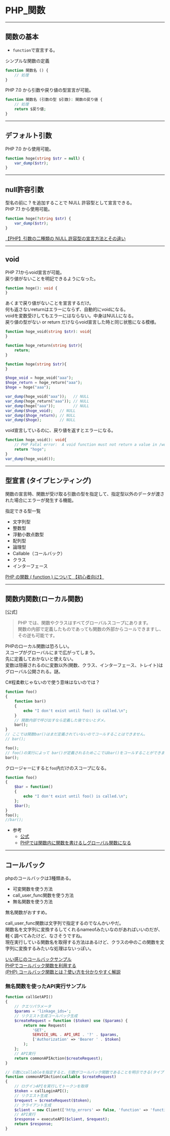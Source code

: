 # PHP_関数

---

## 関数の基本

- `function`で宣言する。  

シンプルな関数の定義

``` php
function 関数名 () {
    // 処理
}
```

PHP 7.0 から引数や戻り値の型宣言が可能。  

``` php
function 関数名 (引数の型 $引数): 関数の戻り値 {
    // 処理
    return $戻り値;
}
```

---

## デフォルト引数

PHP 7.0 から使用可能。  

``` php
function hoge(string $str = null) {
    var_dump($str);
}
```

---

## null許容引数

型名の前に ? を追加することで NULL 許容型として宣言できる。  
PHP 7.1 から使用可能。  

``` php
function hoge(?string $str) {
    var_dump($str);
}
```

[【PHP】引数の二種類の NULL 許容型の宣言方法とその違い](https://qiita.com/ymm1x/items/e53ded283080ca3a42b4)

---

## void

PHP 7.1からvoid宣言が可能。  
戻り値がないことを明記できるようになった。  

``` php
function hoge(): void {
}
```

あくまで戻り値がないことを宣言するだけ。  
何も返さないreturnはエラーにならず、自動的にvoidになる。  
voidを変数受けしてもエラーにはならない。中身はNULLになる。  
戻り値の型がない or return だけならvoid宣言した時と同じ状態になる模様。  

``` php
function hoge_void(string $str): void{
}

function hoge_return(string $str){
    return;
}

function hoge(string $str){
}

$hoge_void = hoge_void("aaa");
$hoge_return = hoge_return("aaa");
$hoge = hoge("aaa");

var_dump(hoge_void("aaa"));   // NULL
var_dump(hoge_return("aaa")); // NULL
var_dump(hoge("aaa"));        // NULL
var_dump($hoge_void);   // NULL
var_dump($hoge_return); // NULL
var_dump($hoge);        // NULL
```

void宣言しているのに、戻り値を返すとエラーになる。

``` php
function hoge_void(): void{
    // PHP Fatal error:  A void function must not return a value in /workspace/Main.php on line 21
    return "hoge";
}
var_dump(hoge_void());
```

---

## 型宣言 (タイプヒンティング)

関数の宣言時、関数が受け取る引数の型を指定して、指定型以外のデータが渡された場合にエラーが発生する機能。  

指定できる型一覧

- 文字列型  
- 整数型  
- 浮動小数点数型  
- 配列型  
- 論理型  
- Callable（コールバック）  
- クラス  
- インターフェース  

[PHP の関数 ( function ) について 【初心者向け】](https://wepicks.net/phpref-functions_userdefined/)  

---

## 関数内関数(ローカル関数)

[公式]
>PHP では、関数やクラスはすべてグローバルスコープにあります。  
関数の内部で定義したものであっても関数の外部からコールできますし、その逆も可能です。  

PHPのローカル関数は恐ろしい。  
スコープがグローバルにまで広がってしまう。  
先に定義しておかないと使えない。  
変数は隠蔽されるのに変数以外(関数、クラス、インターフェース、トレイト)はグローバル公開される。謎。  

C#程柔軟じゃないので使う意味はないのでは？  

``` php
function foo() 
{
    function bar() 
    {
        echo "I don't exist until foo() is called.\n";
    }
    // 関数内部で呼び出すなら定義した後でないとダメ。  
    bar();
}
// ここでは関数bar()はまだ定義されていないのでコールすることはできません。
// bar();

foo();
// foo()の実行によって bar()が定義されるためここではbar()をコールすることができます。
bar();
```

クロージャーにすると`foo`内だけのスコープになる。  

``` php
function foo() 
{
    $bar = function() 
    {
        echo "I don't exist until foo() is called.\n";
    };
    $bar();
}
foo();
//bar();
```

- 参考  
  - [公式](https://www.php.net/manual/ja/functions.user-defined.php)  
  - [PHPでは関数内に関数を書けるしグローバル関数になる](https://qiita.com/rana_kualu/items/f569524e5727572f6780)  

---

## コールバック

phpのコールバックは3種類ある。  

- 可変関数を使う方法  
- call_user_func関数を使う方法  
- 無名関数を使う方法  

無名関数がおすすめ。  

call_user_func関数は文字列で指定するのでなんかいやだ。  
関数名を文字列に変換するしてくれるnameofみたいなのがあればいいのだが、軽く調べてみたけど、なさそうですね。  
現在実行している関数名を取得する方法はあるけど、クラスの中のこの関数を文字列に変換するみたいな処理はないっぽい。  

[いい感じのコールバックサンプル](https://qiita.com/dublog/items/0eb8bcea2fc452c0b4b2)  
[PHPでコールバック関数を利用する](https://qiita.com/tricogimmick/items/23fb5958b6ea914bbfb5)  
[(PHP) コールバック関数とは？使い方を分かりやすく解説](https://hara-chan.com/it/programming/php-callback/)  

### 無名関数を使ったAPI実行サンプル

``` PHP : 無名関数を使ったAPI実行サンプル
function callGetAPI()
{
    // クエリパラメータ
    $params = 'linkage_ids=';
    // リクエスト生成コールバック生成
    $createRequest = function ($token) use ($params) {
        return new Request(
            'GET',
            SERVICE_URL . API_URI . '?' . $params,
            ['Authorization' => 'Bearer ' . $token]
        );
    };
    // API実行
    return commonAPIAction($createRequest);
}

// 引数にcallableを指定すると、引数がコールバック関数であることを明示できる(タイプヒンティング)
function commonAPIAction(callable $createRequest)
{
    // ログインAPIを実行してトークンを取得
    $token = callLoginAPI();
    // リクエスト生成
    $request = $createRequest($token);
    // クライアント生成
    $client = new Client(['http_errors' => false, 'function' => 'functionfunction']);
    // API実行
    $response = executeAPI($client, $request);
    return $response;
}
```
